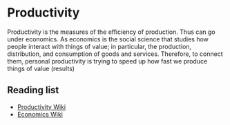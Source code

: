# Productivity

Productivity is the measures of the efficiency of production. Thus can go under economics. As economics is the social science that studies how people interact with things of value; in particular, the production, distribution, and consumption of goods and services. Therefore, to connect them, personal productivity is trying to speed up how fast we produce things of value \(results\)

## Reading list

* [Productivity Wiki](https://en.wikipedia.org/wiki/Productivity)
* [Economics Wiki](https://en.wikipedia.org/wiki/Economics)

